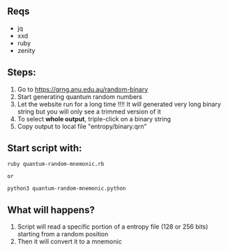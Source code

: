## Reqs

- jq
- xxd
- ruby
- zenity


## Steps:

1. Go to https://qrng.anu.edu.au/random-binary 
2. Start generating quantum random numbers 
3. Let the website run for a long time !!!! It will generated very long binary string but you will only see a trimmed version of it 
4. To select **whole output**, triple-click on a binary string
5. Copy output to local file "entropy/binary.qrn"


## Start script with:

```
ruby quantum-random-mnemonic.rb

or

python3 quantum-random-mnemonic.python
```


## What will happens?

1. Script will read a specific portion of a entropy file (128 or 256 bits) starting from a random position
2. Then it will convert it to a mnemonic
